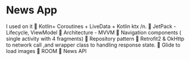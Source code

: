 # News App 

 I used on it
🧪 Kotlin+ Coroutines + LiveData + Kotlin ktx /n.
🧪 JetPack - Lifecycle, ViewModel
🧪 Architecture - MVVM
🧪 Navigation components ( single activity with 4 fragments)
🧪 Repository pattern
🧪 Retrofit2 & OkHttp to network call ,and wrapper class to
   handling response state.
🧪 Glide to load images
🧪 ROOM
🧪 News API
